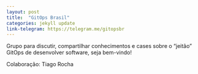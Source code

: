 ```yaml
---
layout: post
title:  "GitOps Brasil"
categories: jekyll update
link-telegram: https://telegram.me/gitopsbr
---
```

Grupo para discutir, compartilhar conhecimentos e cases sobre o “jeitão” GitOps de desenvolver software, seja bem-vindo!

Colaboração: Tiago Rocha
